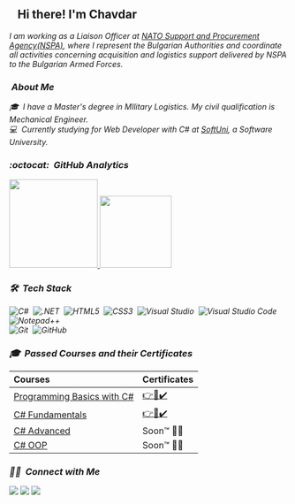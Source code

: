 ## <img src="https://media.giphy.com/media/hvRJCLFzcasrR4ia7z/giphy.gif" width="10px" align="center"> Hi there! I'm Chavdar 
<em>I am working as a Liaison Officer at <a href=https://www.nspa.nato.int/>NATO Support and Procurement Agency(NSPA)</a>, where I represent the Bulgarian Authorities and coordinate all activities concerning acquisition and logistics support delivered by NSPA to the Bulgarian Armed Forces. 

### &nbsp;About Me
🎓 &nbsp;I have a Master's degree in MIlitary Logistics. My civil qualification is Mechanical Engineer.\
💻 &nbsp;Currently studying for Web Developer with C# at <a href="https://softuni.bg/">SoftUni</a>, a Software University.

### :octocat: &nbsp;GitHub Analytics

<p>
<a align="left" href="https://github.com/chivanov">
  <img height="160em" src="https://github-readme-stats-eight-theta.vercel.app/api?username=chivanov&show_icons=true&theme=react&include_all_commits=true&count_private=true "/>
  <img height="130em" src="https://github-readme-stats-eight-theta.vercel.app/api/top-langs/?username=chivanov&layout=compact&langs_count=8&hide=java,r&theme=react "/>
</a>
</p>

### 🛠 &nbsp;Tech Stack

![C#](https://img.shields.io/badge/-C%23-239120?style=flat&logo=c-sharp&logoColor=white)&nbsp;
![.NET](https://img.shields.io/badge/.NET-5C2D91?style=flat&logo=.net&logoColor=white)&nbsp;
![HTML5](https://img.shields.io/badge/HTML5-E34F26?style=flat&logo=html5&logoColor=white)&nbsp;
![CSS3](https://img.shields.io/badge/CSS3-1572B6?&style=flat&logo=css3&logoColor=white)&nbsp;
![Visual Studio](https://img.shields.io/badge/Visual%20Studio-5C2D91?style=flat&logo=visual-studio&logoColor=white)&nbsp;
![Visual Studio Code](https://img.shields.io/badge/Visual%20Studio%20Code-007ACC?style=flat&logo=visual-studio-code&logoColor=white)&nbsp;
![Notepad++](https://img.shields.io/badge/Notepad%2B%2B-90E59A?style=flat&logo=notepad%2B%2B&logoColor=black)&nbsp;\
![Git](https://img.shields.io/badge/Git-F05032?style=flat&logo=git&logoColor=white)&nbsp;
![GitHub](https://img.shields.io/badge/GitHub-181717?style=flat&logo=github&logoColor=white)&nbsp;


<!-- ![Microsoft](https://img.shields.io/badge/Microsoft-666666?style=flat&logo=microsoft&logoColor=white)&nbsp;\
![Microsoft Word](https://img.shields.io/badge/Microsoft_Word-2B579A?style=flat&logo=microsoft-word&logoColor=white)&nbsp;
![Microsoft PowerPoint](https://img.shields.io/badge/Microsoft_PowerPoint-B7472A?style=flat&logo=microsoft-powerpoint&logoColor=white)&nbsp;
![Microsoft Excel](https://img.shields.io/badge/Microsoft_Excel-217346?style=flat&logo=microsoft-excel&logoColor=white)&nbsp;
![Microsoft Visio](https://img.shields.io/badge/Microsoft_Visio-3955A3?style=flat&logo=microsoft-visio&logoColor=white)&nbsp;\
![Photoshop](https://img.shields.io/badge/Photoshop-31A8FF?style=flat&logo=adobe-photoshop&logoColor=white)&nbsp; -->
### 🎓 &nbsp;Passed Courses and their Certificates

|**Courses**|**Certificates**|
|:---|:---|
|<a href="https://softuni.bg/trainings/3503/programming-basics-with-csharp-september-2021" > Programming Basics with C# </a>| <a href="https://softuni.bg/certificates/details/116000/cba07c97"> 👉📜✔️</a> |
|<a href="https://softuni.bg/trainings/3606/programming-fundamentals-with-csharp-january-2022"> C# Fundamentals </a>| <a href="https://softuni.bg/certificates/details/130079/8ed16721"> 👉📜✔️</a> |
|<a href="https://softuni.bg/trainings/3699/csharp-advanced-may-2022"> C# Advanced </a>| Soon™ 👨‍💻 </a> |
|<a href="https://softuni.bg/trainings/3700/csharp-oop-june-2022"> C# OOP </a>| Soon™ 👨‍💻 </a> |


### 🤝🏻  &nbsp;Connect with Me

<a href="https://www.linkedin.com/in/chavdar-ivanov-0b669a83/"><img src="https://img.shields.io/badge/-Chavdar%20Ivanov-0A66C2?style=flat&logo=linkedin&logoColor=white"/></a>
<a href="mailto:ch.ivanov69@gmail.com"><img src="https://img.shields.io/badge/-ch.ivanov69@gmail.com-EA4335?style=flat&logo=gmail&logoColor=white"/></a>
<a href="https://discord.com/users/Chavdar#5583"><img src="https://img.shields.io/badge/-Chavdar%235583-5865F2?style=flat&logo=discord&logoColor=white"/></a>
<!--  <a href="https://www.reddit.com/user/TerterBG"><img src="https://img.shields.io/badge/-Reddit-FF4500?style=flat&logo=reddit&logoColor=white"/></a> -->
